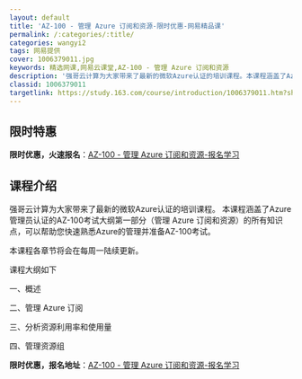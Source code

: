 ```yaml
---
layout: default
title: 'AZ-100 - 管理 Azure 订阅和资源-限时优惠-网易精品课'
permalink: /:categories/:title/
categories: wangyi2
tags: 网易提供
cover: 1006379011.jpg
keywords: 精选网课,网易云课堂,AZ-100 - 管理 Azure 订阅和资源
description: '强哥云计算为大家带来了最新的微软Azure认证的培训课程。本课程涵盖了Azure管理员认证的AZ-100考试大纲第一部分'
classid: 1006379011
targetlink: https://study.163.com/course/introduction/1006379011.htm?share=1&shareId=1025206652&utm_campaign=share&utm_medium=iphoneShare&utm_source=&utm_u=1025206652
---
```


## 限时特惠

**限时优惠，火速报名**：[AZ-100 - 管理 Azure 订阅和资源-报名学习](https://study.163.com/course/introduction/1006379011.htm?share=1&shareId=1025206652&utm_campaign=share&utm_medium=iphoneShare&utm_source=&utm_u=1025206652)

## 课程介绍

强哥云计算为大家带来了最新的微软Azure认证的培训课程。 本课程涵盖了Azure管理员认证的AZ-100考试大纲第一部分（管理 Azure 订阅和资源）的所有知识点，可以帮助您快速熟悉Azure的管理并准备AZ-100考试。



本课程各章节将会在每周一陆续更新。



课程大纲如下

一、概述

二、管理 Azure 订阅

三、分析资源利用率和使用量

四、管理资源组

**限时优惠，报名地址**：[AZ-100 - 管理 Azure 订阅和资源-报名学习](https://study.163.com/course/introduction/1006379011.htm?share=1&shareId=1025206652&utm_campaign=share&utm_medium=iphoneShare&utm_source=&utm_u=1025206652)

